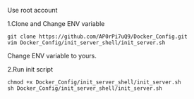 Use root account

1.Clone and Change ENV variable
```shell script
git clone https://github.com/AP0rPi7uQ9/Docker_Config.git
vim Docker_Config/init_server_shell/init_server.sh
```
Change ENV variable to yours.


2.Run init script
```shell script
chmod +x Docker_Config/init_server_shell/init_server.sh
sh Docker_Config/init_server_shell/init_server.sh
```